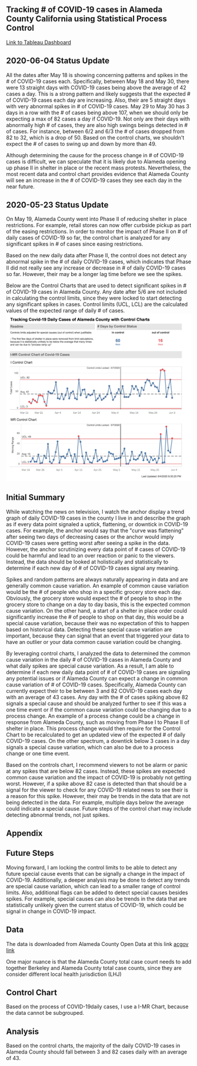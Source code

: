 ## Tracking  # of COVID-19 cases in Alameda County California using Statistical Process Control
[Link to Tableau Dashboard](https://public.tableau.com/profile/brenton.hsu5940#!/vizhome/AlamedaCountyControlChartCovid-19Cases/Overview?publish=yes)

## 2020-06-04 Status Update
All the dates after May 18 is showing concerning patterns and spikes in the # of COVID-19 cases each. Specifically, between May 18 and May 30, there were 13 straight days with COVID-19 cases being above the average of 42 cases a day. This is a strong pattern and likely suggests that the expected # of COVID-19 cases each day are increasing. Also, their are 5 straight days with very abnormal spikes in # of COVID-19 cases. May 29 to May 30 has 3 days in a row with the # of cases being above 107, when we should only be expecting a max of 82 cases a day if COVID-19.  Not only are their days with abnormally high # of cases, they are also high swings beings detected in # of cases. For instance, between 6/2 and 6/3 the # of cases dropped from 82 to 32, which is a drop of 50. Based on the control charts, we shouldn't expect the # of cases to swing up and down by more than 49. 

Although determining the cause for the process change in # of COVID-19 cases is difficult, we can speculate that it is likely due to Alameda opening up phase II in shelter in place or the recent mass protests. Nevertheless, the most recent data and control chart provides evidence that Alameda County will see an increase in the # of COVID-19 cases they see each day in the near future.

## 2020-05-23 Status Update
On May 19, Alameda County went into Phase II of reducing shelter in place restrictions. For example, retail stores can now offer curbside pickup as part of the easing restrictions. In order to monitor the impact of Phase II on # of daily cases of COVID-19 so far, the control chart is analyzed for any significant spikes in # of cases since easing restrictions.

Based on the new daily data after Phase II, the control does not detect any abnormal spike in the # of daily COVID-19 cases, which indicates that Phase II did not really see any increase or decrease in # of  daily COVID-19 cases so far. However, their may be a longer lag time before we see the spikes.

Below are the Control Charts that are used to detect significant spikes in # of COVID-19 cases in Alameda County. Any date after 5/6 are not included in calculating the control limits, since they were locked to start detecting any significant spikes in cases. Control limits (UCL, LCL) are the calculated values of the expected range of daily # of cases.
![](3_images/dashboard_screenshot.png)

## Initial Summary
While watching the news on television, I watch the anchor display a trend graph of daily COVID-19 cases in the county I live in and describe the graph as if every data point signaled a uptick, flattening, or downtick in COVID-19 cases. For example, the anchor would say that the "curve was flattening" after seeing two days of decreasing cases or the anchor would imply COVID-19 cases were getting worst after seeing a spike in the data. However, the anchor scrutinizing every data point of # cases of COVID-19 could be harmful and lead to an over reaction or panic to the viewers. Instead, the data should be looked at holistically and statistically to determine if each new day of # of COVID-19 cases signal any meaning. 

Spikes and random patterns are always naturally appearing in data and are generally common cause variation. An example of common cause variation would be the # of people who shop in a specific grocery store each day. Obviously, the grocery store would expect the # of people to shop in the grocery store to change on a day to day basis, this is the expected common cause variation. On the other hand, a start of a shelter in place order could significantly increase the # of people to shop on that day, this would be a special cause variation, because their was no expectation of this to happen based on historical data. Detecting these special cause variation are important, because they can signal that an event that triggered your data to have an outlier or your data common cause variation could be changing. 

By leveraging control charts, I analyzed the data to determined the common cause variation in the daily # of COVID-19 cases in Alameda County and what daily spikes are special cause variation. As a result, I am able to determine if each new daily data point of # of COVID-19 cases are signaling any potential issues or if Alameda County can expect a change in common cause variation of # of COVID-19 cases. Specifically, Alameda County can currently expect their to be between 3 and 82 COVID-19 cases each day with an average of 43 cases. Any day with the # of cases spiking above 82 signals a special cause and should be analyzed further to see if this was a one time event or if the common cause variation could be changing due to a process change. An example of a process change could be a change in response from Alameda County, such as moving from Phase I to Phase II of shelter in place. This process change would then require for the Control Chart to be recalculated to get an updated view of the expected # of daily COVID-19 cases. On the other spectrum, a downtick below 3 cases in a day signals a special cause variation, which can also be due to a process change or one time event. 

Based on the controls chart, I recommend viewers to not be alarm or panic at any spikes that are below 82 cases. Instead, these spikes are expected common cause variation and the impact of COVID-19 is probably not getting worst. However, if a spike above 82 case is detected than that should be a signal for the viewer to check for any COVID-19 related news to see their is a reason for this spike.  However, their may be trends in the data that are not being detected in the data. For example, multiple days below the average could indicate a special cause. Future steps of the control chart may include detecting abnormal trends, not just spikes. 

## Appendix 
## Future Steps
Moving forward, I am locking the control limits to be able to detect any future special cause events that can be signally a change in the impact of COVID-19. Additionally, a deeper analysis may be done to detect any trends are special cause variation, which can lead to a smaller range of control limits. Also, additional flags can be added to detect special causes besides spikes. For example, special causes can also be trends in the data that are statistically unlikely given the current status of COVID-19, which could be signal in change in COVID-19 impact.

## Data
The data is downloaded from Alameda County Open Data at this link [acgov link](https://data.acgov.org/datasets/AC-HCSA::alameda-county-covid-19-cases-and-deaths-over-time-1/data)

One major nuance is that the Alameda County total case count needs to add together Berkeley and Alameda County total case counts, since they are consider different local health jurisdiction (LHJ)

## Control Chart
Based on the process of COVID-19daily cases, I use a I-MR Chart, because the data cannot be subgrouped.

## Analysis
Based on the control charts, the majority of the daily COVID-19 cases in Alameda County should fall between 3 and 82 cases daily with an average of 43.

